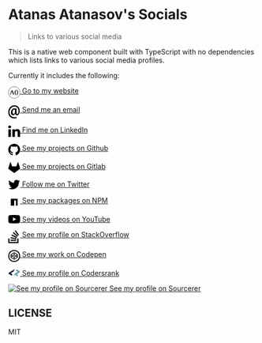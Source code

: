 # Atanas Atanasov's Socials

> Links to various social media

This is a native web component built with TypeScript with no dependencies which lists links to various social media profiles.

Currently it includes the following:

<div>
<a href="https://atanas.info" target="_blank"><img src="./assets/logo.svg" alt="Go to my website" width="24" align="top"> Go to my website</a>

<a href="mailto:hi@atanas.info" target="_blank"><img src="./assets/email.svg" alt="Send me an email" width="24" align="top"> Send me an email</a>

<a href="https://www.linkedin.com/in/scriptex/" target="_blank"><img src="./assets/linkedin.svg" alt="Find me on LinkedIn" width="24" align="top"> Find me on LinkedIn</a>

<a href="https://github.com/scriptex" target="_blank"><img src="./assets/github.svg" alt="See my projects on Github" width="24" align="top"> See my projects on Github</a>

<a href="https://gitlab.com/scriptex" target="_blank"><img src="./assets/gitlab.svg" alt="See my projects on Gitlab" width="24" align="top"> See my projects on Gitlab</a>

<a href="https://twitter.com/scriptexbg" target="_blank"><img src="./assets/twitter.svg" alt="Follow me on Twitter" width="24" align="top"> Follow me on Twitter</a>

<a href="https://www.npmjs.com/~scriptex" target="_blank"><img src="./assets/npm.svg" alt="See my packages on NPM" width="24" align="top"> See my packages on NPM</a>

<a href="https://www.youtube.com/user/scriptex" target="_blank"><img src="./assets/youtube.svg" alt="See my videos on YouTube" width="24" align="top"> See my videos on YouTube</a>

<a href="https://stackoverflow.com/users/4140082/atanas-atanasov" target="_blank"><img src="./assets/stackoverflow.svg" alt="See my profile on StackOverflow" width="24" align="top"> See my profile on StackOverflow</a>

<a href="https://codepen.io/scriptex/" target="_blank"><img src="./assets/codepen.svg" alt="See my work on Codepen" width="24" align="top"> See my work on Codepen</a>

<a href="https://profile.codersrank.io/user/scriptex" target="_blank"><img src="./assets/codersrank.svg" alt="See my profile on Codersrank" width="24" align="top"> See my profile on Codersrank</a>

<a href="https://sourcerer.io/scriptex" target="_blank"><img src="https://sourcerer.io/icons/logo-sharing.svg" alt="See my profile on Sourcerer" width="24" align="top"> See my profile on Sourcerer</a>
</div>

## LICENSE

MIT
